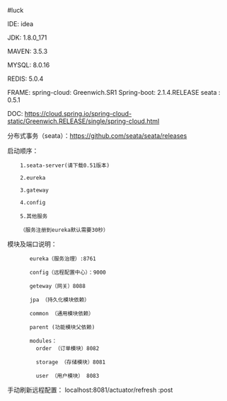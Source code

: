 #luck

IDE: idea

JDK: 1.8.0_171

MAVEN: 3.5.3

MYSQL: 8.0.16

REDIS: 5.0.4

FRAME: 
        spring-cloud: Greenwich.SR1
        Spring-boot: 2.1.4.RELEASE
        seata : 0.5.1
        
DOC:
    https://cloud.spring.io/spring-cloud-static/Greenwich.RELEASE/single/spring-cloud.html
    
分布式事务（seata）：https://github.com/seata/seata/releases    


    
启动顺序：
        
        1.seata-server(请下载0.51版本)

        2.eureka
        
        3.gateway
        
        4.config  
           
        5.其他服务
        
        （服务注册到eureka默认需要30秒）
        
模块及端口说明：   

           eureka（服务治理）:8761
           
           config（远程配置中心）：9000 
           
           geteway（网关）8088

           jpa （持久化模块依赖）
           
           common （通用模块依赖）
           
           parent (功能模块父依赖)
         
           modules： 
             order （订单模块）8082
                          
             storage （存储模块）8081
               
             user （用户模块） 8083
           
 手动刷新远程配置：
    localhost:8081/actuator/refresh    :post          